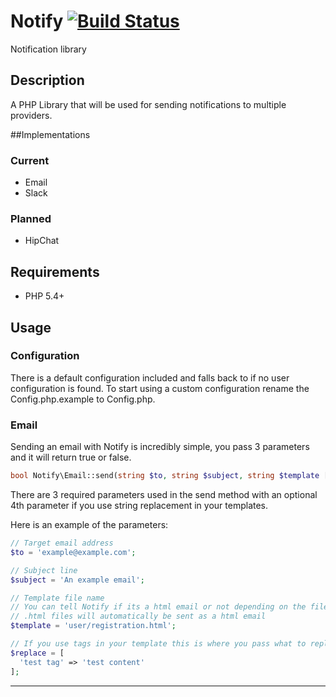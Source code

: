 # Notify [![Build Status][travis-image]][travis-url]
Notification library

## Description
A PHP Library that will be used for sending notifications to multiple providers.

##Implementations

### Current

* Email
* Slack

### Planned

* HipChat

## Requirements

- PHP 5.4+

## Usage

### Configuration

There is a default configuration included and falls back to if no user configuration is found. To start using a custom configuration rename the Config.php.example to Config.php.

### Email

Sending an email with Notify is incredibly simple, you pass 3 parameters and it will return true or false.

```php
bool Notify\Email::send(string $to, string $subject, string $template [, array $replace ] );
```

There are 3 required parameters used in the send method with an optional 4th parameter if you use string replacement in your templates.

Here is an example of the parameters:
```php
// Target email address
$to = 'example@example.com';

// Subject line
$subject = 'An example email';

// Template file name
// You can tell Notify if its a html email or not depending on the file extension
// .html files will automatically be sent as a html email
$template = 'user/registration.html';

// If you use tags in your template this is where you pass what to replace them with
$replace = [
  'test tag' => 'test content'
];
```

-----

[travis-url]: https://travis-ci.org/noveth/Notify
[travis-image]: https://travis-ci.org/noveth/Notify.svg
